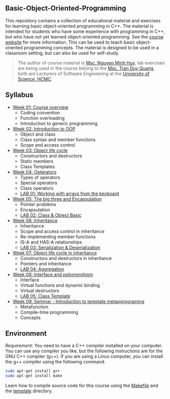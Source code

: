 ## Basic-Object-Oriented-Programming

This repository contains a collection of educational material and exercises for learning basic object-oriented programming in C++. The material is intended for students who have some experience with programming in C++, but who have not yet learned object-oriented programming. See the [course website]() for more information. This can be used to teach basic object-oriented programming concepts. The material is designed to be used in a classroom setting, but can also be used for self-study.

> The author of course material is [Msc. Nguyen Minh Huy](mailto:nmhuy@fit.hcmus.edu.vn?subject=[OOP]%20Your%20Title), lab exercises are being used in the course belong to the [Msc. Tran Duy Quang](mailto:tdquang@fit.hcmus.edu.vn?subject=[OOP]%20Your%20Title), both are Lecturers of Software Engineering at the [University of Science, HCMC](https://www.fit.hcmus.edu.vn/).

## Syllabus

- [Week 01: Course overview](01_OVERVIEW/lecture_notes/README.md)
    - Coding convention 
    - Function overloading
    - Introduction to generic programming
- [Week 02: Introduction to OOP](02_INTRODUCTION/lecture_notes/README.md)
    - Object and class
    - Class syntax and member functions
    - Scope and access control
- [Week 03: Object life cycle](03_OBJECT_LIFE_CYCLE/lecture_notes/README.md)
    - Constructors and destructors
    - Static members
    - Class Templates
- [Week 04: Opterators](04_OPERATORS/lecture_notes/README.md)
    - Types of operators
    - Special operators
    - Class operators
    - [LAB 01: Working with arrays from the keyboard](LAB01/LAB01.md)
- [Week 05: The big three and Encapsulation](05_THE_BIG_THREE_AND_ENCAPSULATION/lecture_notes/README.md)
    - Pointer problems
    - Encapsulation
    - [LAB 02: Class & Object Basic](LAB02/LAB02.md)
- [Week 06: Inheritance](06_INHERITANCE/lecture_notes/README.md)
    - Inheritance
    - Scope and access control in inheritance
    - Re-implementing member functions
    - IS-A and HAS-A relationships
    - [LAB 03: Serialization & Deserialization](LAB03/LAB03.md)
- [Week 07: Object life cycle in inheritance](07_OBJECT_LIFE_CYCLE_IN_INHERITANCE/lecture_notes/README.md)
    - Constructors and destructors in inheritance
    - Pointers and inheritance
    - [LAB 04: Aggregation](LAB04/LAB04.md)
- [Week 08: Interface and polymorphism](08_INTERFACE_AND_POLYMORPHISM/lecture_notes/README.md)
    - Interface
    - Virtual functions and dynamic binding
    - Virtual destructors
    - [LAB 05: Class Template](LAB05/LAB05.md)
- [Week 09: Seminar - Introduction to template metapgrograming](TemplateMetaprogramming/README.md)
    - Metafunction
    - Compile-time programming
    - Concepts

## Environment
*Requirement:* You need to have a C++ compiler installed on your computer. You can use any compiler you like, but the following instructions are for the GNU C++ compiler (g++). If you are using a Linux computer, you can install the g++ compiler using the following command. 

```bash
sudo apt-get install g++
sudo apt-get install make
```

Learn how to compile source code for this course using the [Makefile](Makefile) and the [template](template/README.md) directory.